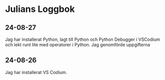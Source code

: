 Julians Loggbok
==========

24-08-27
----------
Jag har installerat Python, lagt till Python och Python Debugger i VSCodium och lekt runt lite med operatorer i Python. Jag genomförde uppgifterna 

24-08-26
----------
Jag har installerat VS Codium.